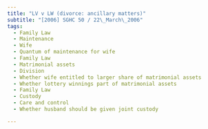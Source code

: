 ```yaml
---
title: "LV v LW (divorce: ancillary matters)"
subtitle: "[2006] SGHC 50 / 22\_March\_2006"
tags:
  - Family Law
  - Maintenance
  - Wife
  - Quantum of maintenance for wife
  - Family Law
  - Matrimonial assets
  - Division
  - Whether wife entitled to larger share of matrimonial assets
  - Whether lottery winnings part of matrimonial assets
  - Family Law
  - Custody
  - Care and control
  - Whether husband should be given joint custody

---
```


